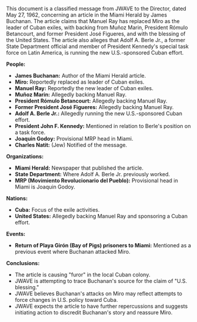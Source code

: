 This document is a classified message from JWAVE to the Director, dated May 27, 1962, concerning an article in the Miami Herald by James Buchanan. The article claims that Manuel Ray has replaced Miro as the leader of Cuban exiles, with backing from Muñoz Marin, President Rómulo Betancourt, and former President José Figueres, and with the blessing of the United States. The article also alleges that Adolf A. Berle Jr., a former State Department official and member of President Kennedy's special task force on Latin America, is running the new U.S.-sponsored Cuban effort.

**People:**

*   **James Buchanan:** Author of the Miami Herald article.
*   **Miro:** Reportedly replaced as leader of Cuban exiles.
*   **Manuel Ray:** Reportedly the new leader of Cuban exiles.
*   **Muñoz Marin:** Allegedly backing Manuel Ray.
*   **President Rómulo Betancourt:** Allegedly backing Manuel Ray.
*   **Former President José Figueres:** Allegedly backing Manuel Ray.
*   **Adolf A. Berle Jr.:** Allegedly running the new U.S.-sponsored Cuban effort.
*   **President John F. Kennedy:** Mentioned in relation to Berle's position on a task force.
*   **Joaquin Godoy:** Provisional MRP head in Miami.
*   **Charles Natit:** (Jew) Notified of the message.

**Organizations:**

*   **Miami Herald:** Newspaper that published the article.
*   **State Department:** Where Adolf A. Berle Jr. previously worked.
*   **MRP (Movimiento Revolucionario del Pueblo):** Provisional head in Miami is Joaquin Godoy.

**Nations:**

*   **Cuba:** Focus of the exile activities.
*   **United States:** Allegedly backing Manuel Ray and sponsoring a Cuban effort.

**Events:**

*   **Return of Playa Girón (Bay of Pigs) prisoners to Miami:** Mentioned as a previous event where Buchanan attacked Miro.

**Conclusions:**

*   The article is causing "furor" in the local Cuban colony.
*   JWAVE is attempting to trace Buchanan's source for the claim of "U.S. blessing."
*   JWAVE believes Buchanan's attacks on Miro may reflect attempts to force changes in U.S. policy toward Cuba.
*   JWAVE expects the article to have further repercussions and suggests initiating action to discredit Buchanan's story and reassure Miro.
